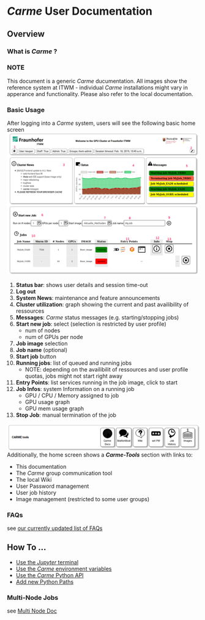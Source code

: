 
# *Carme* User Documentation 

## Overview
### What is *Carme* ?

### NOTE
This document is a generic *Carme* ducumentation. All images show the reference system at ITWM - individual *Carme* installations might vary in apperance and functionality. Please also refer to the local documentation.  

### Basic Usage
After logging into a *Carme* system, users will see the following basic home screen 
![home_screen](Images/home_screen.png)
1. **Status bar**: shows user details and session time-out
2. **Log out**
3. **System News**: maintenance and feature announcements 
4. **Cluster utilization**: graph showing the current and past availibility of ressources 
5. **Messages**: *Carme* status messages (e.g. starting/stopping jobs)
6. **Start new job**: select (selection is restricted by user profile)
    * num of nodes 
    * num of GPUs per node
7. **Job image** selection
8. **Job name** (optional)
9. **Start job** button
10. **Running jobs**: list of queued and running jobs
    * NOTE: depending on the availibilit of ressources and user profile quotas, jobs might not start right away 
11. **Entry Points**: list services running in the job image, click to start
12. **Job Infos**: system Information on a running job
    * GPU / CPU / Memory assigned to job
    * GPU usage graph
    * GPU mem usage graph
13. **Stop Job**: manual termination of the job

![tools](Images/carme-tools.png)
Additionally, the home screen shows a ***Carme-Tools*** section with links to:
* This documentation
* The *Carme* group communication tool
* The local Wiki
* User Password management
* User job history
* Image management (restricted to some user groups)

### FAQs
see [our currently updated list of FAQs](FAQ.md)

## How To ...
* [Use the *Jupyter* terminal](HowTo_Terminal.md)
* [Use the *Carme* environment variables](HowTo_Variables_and_Bashrc.md)
* [Use the *Carme* Python API](Carme_Python_API.md)
* [Add new Python Paths](HowTo_Paths.md)

### Multi-Node Jobs
see [Multi Node Doc](Multi_Node_Jobs/readme.md)
